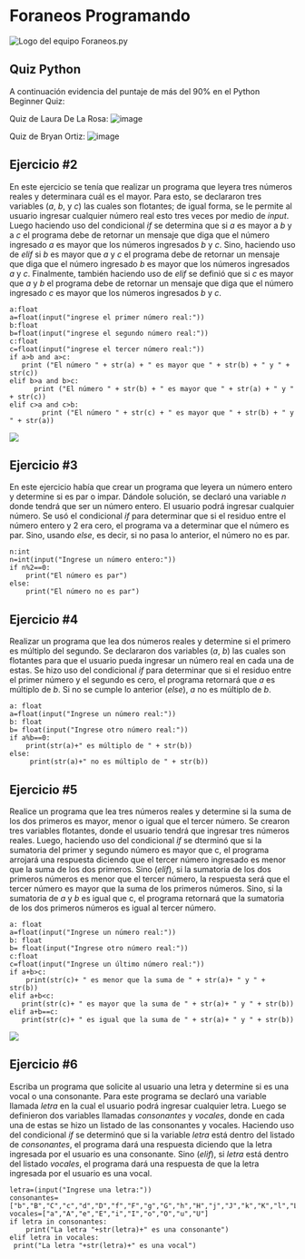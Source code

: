 # Foraneos Programando
<picture>
  <source media="(prefers-color-scheme: dark)" srcset="https://user-images.githubusercontent.com/124603892/225188078-0b83ef61-9a17-458d-aa7e-608587b3886c.png">
  <source media="(prefers-color-scheme: light)" srcset="https://user-images.githubusercontent.com/124603892/225188078-0b83ef61-9a17-458d-aa7e-608587b3886c.png">
   <img alt="Logo del equipo Foraneos.py" src="https://user-images.githubusercontent.com/124603892/225188078-0b83ef61-9a17-458d-aa7e-608587b3886c.png">
</picture>

## Quiz Python
A continuación evidencia del puntaje de más del 90% en el Python Beginner Quiz:

Quiz de Laura De La Rosa:
![image](https://user-images.githubusercontent.com/124603892/225186814-31bf9893-43d8-4243-97ea-5da22a8d3630.png)

Quiz de Bryan Ortiz:
![image](https://user-images.githubusercontent.com/124603892/225204130-4540f0a1-ddb8-4149-a4ea-277965826a03.png)

## Ejercicio #2
En este ejercicio se tenía que realizar un programa que leyera tres números reales y determinara cuál es el mayor. Para esto, se declararon tres variables (_a_, _b_, y _c_) las cuales son flotantes; de igual forma, se le permite al usuario ingresar cualquier número real esto tres veces por medio de _input_. Luego haciendo uso del condicional _if_ se determina que si _a_ es mayor a _b_ y a _c_ el programa debe de retornar un mensaje que diga que el número ingresado _a_ es mayor que los números ingresados _b_ y _c_. Sino, haciendo uso de _elif_ si _b_ es mayor que _a_ y _c_ el programa debe de retornar un mensaje que diga que el número ingresado _b_ es mayor que los números ingresados _a_ y _c_. Finalmente, también haciendo uso de _elif_ se definió que si _c_ es mayor que _a_ y _b_ el programa debe de retornar un mensaje que diga que el número ingresado _c_ es mayor que los números ingresados _b_ y _c_.
```pseudocode
a:float
a=float(input("ingrese el primer número real:"))
b:float
b=float(input("ingrese el segundo número real:"))
c:float
c=float(input("ingrese el tercer número real:"))
if a>b and a>c:
   print ("El número " + str(a) + " es mayor que " + str(b) + " y " + str(c))
elif b>a and b>c:
      print ("El número " + str(b) + " es mayor que " + str(a) + " y " + str(c))
elif c>a and c>b:
        print ("El número " + str(c) + " es mayor que " + str(b) + " y " + str(a))
 ```
[![](https://mermaid.ink/img/pako:eNp9kk1ugzAQRq8y8iqRwgVYtIpCfkgCSdTuoIvBuI3VYLcOqIpQLtZtL1Zjg0OQWjbAmzfzjcA1oTJnxCevJ_lFj6hKeA5SAc01HYWCUy7H9n0KnvcAs0T8fBdMScAXy2eGBwn6iuGphRAYOnd21hbmhi-S7M6GhcFLp9O2sjR8ldC-vvI0DGsEdoYCL1LBZ8Uge7zacuh5cOZN43ro0M5Za0fIxon-deycTTLMgotbcaOF7WjBxfgW343O7tuwGw2Rmx0PJZcPEDtrlwxH9TYA2DU79Ebb_H1N_8iPjdMobdPeJR2GTe67wsFJ216bzeqIEx22hdsdgEyI_skF8lwfvLohKSmPrGAp8fVjjuo9Jam4ag-rUj5dBCV-qSo2IdVHjiULOL4pLDrIcl5KFdmDbM7z9RcNvdIm?type=png)](https://mermaid.live/edit#pako:eNp9kk1ugzAQRq8y8iqRwgVYtIpCfkgCSdTuoIvBuI3VYLcOqIpQLtZtL1Zjg0OQWjbAmzfzjcA1oTJnxCevJ_lFj6hKeA5SAc01HYWCUy7H9n0KnvcAs0T8fBdMScAXy2eGBwn6iuGphRAYOnd21hbmhi-S7M6GhcFLp9O2sjR8ldC-vvI0DGsEdoYCL1LBZ8Uge7zacuh5cOZN43ro0M5Za0fIxon-deycTTLMgotbcaOF7WjBxfgW343O7tuwGw2Rmx0PJZcPEDtrlwxH9TYA2DU79Ebb_H1N_8iPjdMobdPeJR2GTe67wsFJ216bzeqIEx22hdsdgEyI_skF8lwfvLohKSmPrGAp8fVjjuo9Jam4ag-rUj5dBCV-qSo2IdVHjiULOL4pLDrIcl5KFdmDbM7z9RcNvdIm)

## Ejercicio #3
En este ejercicio había que crear un programa que leyera un número entero y determine si es par o impar. Dándole solución, se declaró una variable _n_ donde tendrá que ser un número entero. El usuario podrá ingresar cualquier número. Se usó el condicional _if_ para determinar que si el residuo entre el número entero y 2 era cero, el programa va a determinar que el número es par. Sino, usando _else_, es decir, si no pasa lo anterior, el número no es par.

```pseudocode
n:int
n=int(input("Ingrese un número entero:"))
if n%2==0:
    print("El número es par")
else:
    print("El número no es par")
```

## Ejercicio #4
Realizar un programa que lea dos números reales y determine si el primero es múltiplo del segundo. Se declararon dos variables (_a_, _b_) las cuales son flotantes para que el usuario pueda ingresar un número real en cada una de estas. Se hizo uso del condicional _if_ para determinar que si el residuo entre el primer número y el segundo es cero, el programa retornará que _a_ es múltiplo de _b_. Si no se cumple lo anterior (_else_), _a_ no es múltiplo de _b_.
```pseudocode
a: float
a=float(input("Ingrese un número real:"))
b: float
b= float(input("Ingrese otro número real:"))
if a%b==0:
    print(str(a)+" es múltiplo de " + str(b))
else:
     print(str(a)+" no es múltiplo de " + str(b))
```

## Ejercicio #5
Realice un programa que lea tres números reales y determine si la suma de los dos primeros es mayor, menor o igual que el tercer número. Se crearon tres variables flotantes, donde el usuario tendrá que ingresar tres números reales. Luego, haciendo uso del condicional _if_ se dterminó que si la sumatoria del primer y segundo número es mayor que c, el programa arrojará una respuesta diciendo que el tercer número ingresado es menor que la suma de los dos primeros. Sino (_elif_), si la sumatoria de los dos primeros números es menor que el tercer número, la respuesta será que el tercer número es mayor que la suma de los primeros números. Sino, si la sumatoria de _a_ y _b_ es igual que c, el programa retornará que la sumatoria de los dos primeros números es igual al tercer número.
```pseudocode
a: float
a=float(input("Ingrese un número real:"))
b: float
b= float(input("Ingrese otro número real:"))
c:float
c=float(input("Ingrese un último número real:"))
if a+b>c:
    print(str(c)+ " es menor que la suma de " + str(a)+ " y " + str(b))
elif a+b<c:
   print(str(c)+ " es mayor que la suma de " + str(a)+ " y " + str(b))
elif a+b==c:
   print(str(c)+ " es igual que la suma de " + str(a)+ " y " + str(b))
```
[![](https://mermaid.ink/img/pako:eNqNkk1uwjAQha8y8gpUcoEsWiHCrwCB2l3SxWAbsJrY1HZUIcTFuu3F6sT5AzZEshS_eTPvkzUXQhXjJCT7VP3QI2oLH1EiofiGvbkUVKi-vw8hCF5hFMu_34xrBfjp9VGpRzGGmmNaiRCV6rhx76rCuNQn8e7GDZNSnjZ2WlWmpT6Ladc-C5w4v-DLDriBDM9Kw3fOgb5dvWEeBGBE0bqIlwgmzxAYh1QZYO6ctChCDFRp5nYMT8FyTV2hylu4QcveRMh-jesjpCoiVg0Il_cgsGpI1s-TNHMeSGBdoNQUnQyPsqlRxCHH9A5l06Bsn0Zp5zygdKb68GX7OADbrlw3tI1kQFxGhoK51bsUSkLskWc8IaH7Zai_EpLIq_NhbtX7WVISWp3zAclPDC2PBB40ZiTcY2qcypmwSq_8Lpcrff0HhhffdA?type=png)](https://mermaid.live/edit#pako:eNqNkk1uwjAQha8y8gpUcoEsWiHCrwCB2l3SxWAbsJrY1HZUIcTFuu3F6sT5AzZEshS_eTPvkzUXQhXjJCT7VP3QI2oLH1EiofiGvbkUVKi-vw8hCF5hFMu_34xrBfjp9VGpRzGGmmNaiRCV6rhx76rCuNQn8e7GDZNSnjZ2WlWmpT6Ladc-C5w4v-DLDriBDM9Kw3fOgb5dvWEeBGBE0bqIlwgmzxAYh1QZYO6ctChCDFRp5nYMT8FyTV2hylu4QcveRMh-jesjpCoiVg0Il_cgsGpI1s-TNHMeSGBdoNQUnQyPsqlRxCHH9A5l06Bsn0Zp5zygdKb68GX7OADbrlw3tI1kQFxGhoK51bsUSkLskWc8IaH7Zai_EpLIq_NhbtX7WVISWp3zAclPDC2PBB40ZiTcY2qcypmwSq_8Lpcrff0HhhffdA)

## Ejercicio #6
Escriba un programa que solicite al usuario una letra y determine si es una vocal o una consonante. Para este programa se declaró una variable llamada _letra_ en la cual el usuario podrá ingresar cualquier letra. Luego se definieron dos variables llamadas _consonantes_ y _vocales_, donde en cada una de estas se hizo un listado de las consonantes y vocales. Haciendo uso del condicional _if_ se determinó que si la variable _letra_ está dentro del listado de _consonantes_, el programa dará una respuesta diciendo que la letra ingresada por el usuario es una consonante. Sino (_elif_), si _letra_ está dentro del listado _vocales_, el programa dará una respuesta de que la letra ingresada por el usuario es una vocal.
```pseudocode
letra=(input("Ingrese una letra:"))
consonantes= ["b","B","C","c","d","D","f","F","g","G","h","H","j","J","k","K","l","L","m","M","n","N","ñ","Ñ","p","P","q","Q","r","R","s","S","t","T","v","V","w","W","x","X","y","Y","z","Z"]
vocales=["a","A","e","E","i","I","o","O","u","U"]
if letra in consonantes:
    print("La letra "+str(letra)+" es una consonante")
elif letra in vocales:
 print("La letra "+str(letra)+" es una vocal")
```
